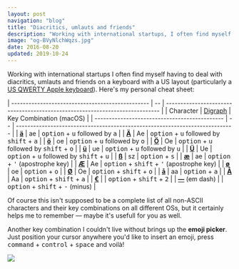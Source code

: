 ```yaml
---
layout: post
navigation: "blog"
title: "Diacritics, umlauts and friends"
description: "Working with international startups, I often find myself having to deal with diacritics, umlauts and friends on a keyboard with a US layout."
image: "og-BVyNlchWqzs.jpg"
date: 2016-08-20
updated: 2019-10-24
---
```


Working with international startups I often find myself having to deal with diacritics, umlauts and friends on a keyboard with a US layout (particularly a <a target="_blank" href="https://apple.stackexchange.com/a/106059/339001">US QWERTY Apple keyboard</a>). Here's my personal cheat sheet:

| ------------------------------------------------ | -- | ---------------------------------------------------------------------------- |
| Character                                     | [Digraph](https://en.wikipedia.org/wiki/Digraph_(orthography)) | Key Combination (macOS) |
| --------------------------------------------- | -- | ---------------------------------------------------------------------------- |
| [**ä**](https://en.wikipedia.org/wiki/%C3%84) | ae | <kbd>option</kbd> + <kbd>u</kbd> followed by <kbd>a</kbd>                    |
| [**Ä**](https://en.wikipedia.org/wiki/%C3%84) | Ae | <kbd>option</kbd> + <kbd>u</kbd> followed by <kbd>shift</kbd> + <kbd>a</kbd> |
| [**ö**](https://en.wikipedia.org/wiki/%C3%96) | oe | <kbd>option</kbd> + <kbd>u</kbd> followed by <kbd>o</kbd>                    |
| [**Ö**](https://en.wikipedia.org/wiki/%C3%96) | Oe | <kbd>option</kbd> + <kbd>u</kbd> followed by <kbd>shift</kbd> + <kbd>o</kbd> |
| [**ü**](https://en.wikipedia.org/wiki/%C3%9C) | ue | <kbd>option</kbd> + <kbd>u</kbd> followed by <kbd>u</kbd>                    |
| [**Ü**](https://en.wikipedia.org/wiki/%C3%9C) | Ue | <kbd>option</kbd> + <kbd>u</kbd> followed by <kbd>shift</kbd> + <kbd>u</kbd> |
| [**ß**](https://en.wikipedia.org/wiki/%C3%9F) | sz | <kbd>option</kbd> + <kbd>s</kbd>                                             |
| [**æ**](https://en.wikipedia.org/wiki/%C3%86) | ae | <kbd>option</kbd> + <kbd>'</kbd> (apostrophe key)                            |
| [**Æ**](https://en.wikipedia.org/wiki/%C3%86) | Ae | <kbd>option</kbd> + <kbd>shift</kbd> + <kbd>'</kbd> (apostrophe key)         |
| [**ø**](https://en.wikipedia.org/wiki/%C3%98) | oe | <kbd>option</kbd> + <kbd>o</kbd>                                             |
| [**Ø**](https://en.wikipedia.org/wiki/%C3%98) | Oe | <kbd>option</kbd> + <kbd>shift</kbd> + <kbd>o</kbd>                          |
| [**å**](https://en.wikipedia.org/wiki/%C3%85) | aa | <kbd>option</kbd> + <kbd>a</kbd>                                             |
| [**Å**](https://en.wikipedia.org/wiki/%C3%85) | Aa | <kbd>option</kbd> + <kbd>shift</kbd> + <kbd>a</kbd>                          |
| [**€**](https://en.wikipedia.org/wiki/Euro_sign) |    | <kbd>option</kbd> + <kbd>shift</kbd> + <kbd>2</kbd>                          |
| [**—**](https://en.wikipedia.org/wiki/Dash#Em_dash) (em dash) |    | <kbd>option</kbd> + <kbd>shift</kbd> + <kbd>-</kbd> (minus)                  |

Of course this isn't supposed to be a complete list of all non-ASCII characters and their key combinations on all different OSs, but it certainly helps me to remember — maybe it's usefull for you as well.

Another key combination I couldn't live without brings up the **emoji picker**. Just position your cursor anywhere you'd like to insert an emoji, press <kbd>command</kbd> + <kbd>control</kbd> + <kbd>space</kbd> and voilà!

<img src="{{ site.url }}/content/img/diacritics-umlauts-and-friends-01.jpg" />
